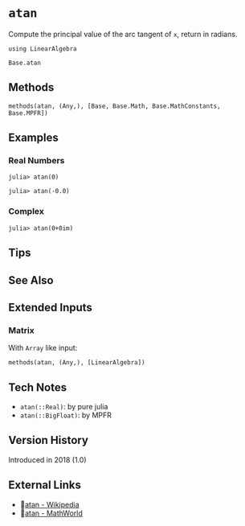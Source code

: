 # `atan`

Compute the principal value of the arc tangent of `x`,
return in radians.

```@setup repl_only
using LinearAlgebra
```
```@docs
Base.atan
```


## Methods

```@repl
methods(atan, (Any,), [Base, Base.Math, Base.MathConstants, Base.MPFR])
```


## Examples

### Real Numbers
```jldoctest
julia> atan(0)

julia> atan(-0.0)
```

### Complex
```jldoctest
julia> atan(0+0im)
```

## Tips


## See Also



## Extended Inputs

### Matrix
With `Array` like input:
```@repl repl_only
methods(atan, (Any,), [LinearAlgebra])
```


## Tech Notes

- `atan(::Real)`: by pure julia
- `atan(::BigFloat)`: by MPFR


## Version History

Introduced in 2018 (1.0)


## External Links
- 🔗[atan - Wikipedia](https://en.wikipedia.org/wiki/ )
- 🔗[atan - MathWorld](https://mathworld.wolfram.com/ )

